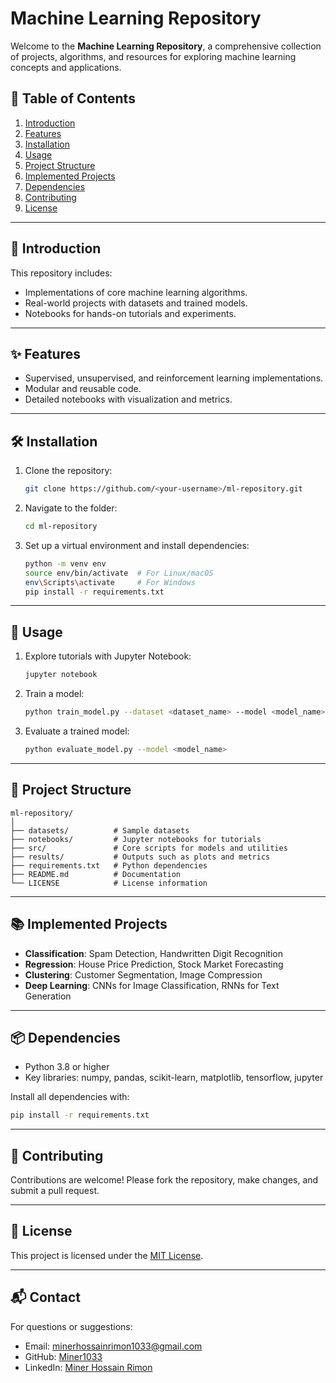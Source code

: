 # Machine Learning Repository

Welcome to the **Machine Learning Repository**, a comprehensive collection of projects, algorithms, and resources for exploring machine learning concepts and applications.

## 📑 Table of Contents

1. [Introduction](#introduction)
2. [Features](#features)
3. [Installation](#installation)
4. [Usage](#usage)
5. [Project Structure](#project-structure)
6. [Implemented Projects](#implemented-projects)
7. [Dependencies](#dependencies)
8. [Contributing](#contributing)
9. [License](#license)

---

## 🌟 Introduction

This repository includes:
- Implementations of core machine learning algorithms.
- Real-world projects with datasets and trained models.
- Notebooks for hands-on tutorials and experiments.

---

## ✨ Features

- Supervised, unsupervised, and reinforcement learning implementations.
- Modular and reusable code.
- Detailed notebooks with visualization and metrics.

---

## 🛠️ Installation

1. Clone the repository:
   ```bash
   git clone https://github.com/<your-username>/ml-repository.git
   ```
2. Navigate to the folder:
   ```bash
   cd ml-repository
   ```
3. Set up a virtual environment and install dependencies:
   ```bash
   python -m venv env
   source env/bin/activate  # For Linux/macOS
   env\Scripts\activate     # For Windows
   pip install -r requirements.txt
   ```

---

## 🚀 Usage

1. Explore tutorials with Jupyter Notebook:
   ```bash
   jupyter notebook
   ```
2. Train a model:
   ```bash
   python train_model.py --dataset <dataset_name> --model <model_name>
   ```
3. Evaluate a trained model:
   ```bash
   python evaluate_model.py --model <model_name>
   ```

---

## 📂 Project Structure

```plaintext
ml-repository/
│
├── datasets/          # Sample datasets
├── notebooks/         # Jupyter notebooks for tutorials
├── src/               # Core scripts for models and utilities
├── results/           # Outputs such as plots and metrics
├── requirements.txt   # Python dependencies
├── README.md          # Documentation
└── LICENSE            # License information
```

---

## 📚 Implemented Projects

- **Classification**: Spam Detection, Handwritten Digit Recognition
- **Regression**: House Price Prediction, Stock Market Forecasting
- **Clustering**: Customer Segmentation, Image Compression
- **Deep Learning**: CNNs for Image Classification, RNNs for Text Generation

---

## 📦 Dependencies

- Python 3.8 or higher
- Key libraries: numpy, pandas, scikit-learn, matplotlib, tensorflow, jupyter

Install all dependencies with:
```bash
pip install -r requirements.txt
```

---

## 🤝 Contributing

Contributions are welcome! Please fork the repository, make changes, and submit a pull request.

---

## 📄 License

This project is licensed under the [MIT License](LICENSE).

---

## 📬 Contact

For questions or suggestions:
- Email: minerhossainrimon1033@gmail.com
- GitHub: [Miner1033](https://github.com/Miner1033)
- LinkedIn: [Miner Hossain Rimon](https://www.linkedin.com/in/miner-hossain-rimon/)
